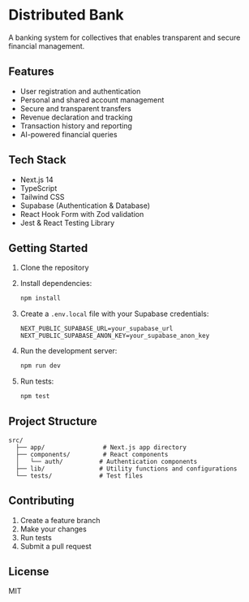 # Distributed Bank

A banking system for collectives that enables transparent and secure financial management.

## Features

- User registration and authentication
- Personal and shared account management
- Secure and transparent transfers
- Revenue declaration and tracking
- Transaction history and reporting
- AI-powered financial queries

## Tech Stack

- Next.js 14
- TypeScript
- Tailwind CSS
- Supabase (Authentication & Database)
- React Hook Form with Zod validation
- Jest & React Testing Library

## Getting Started

1. Clone the repository
2. Install dependencies:
   ```bash
   npm install
   ```

3. Create a `.env.local` file with your Supabase credentials:
   ```
   NEXT_PUBLIC_SUPABASE_URL=your_supabase_url
   NEXT_PUBLIC_SUPABASE_ANON_KEY=your_supabase_anon_key
   ```

4. Run the development server:
   ```bash
   npm run dev
   ```

5. Run tests:
   ```bash
   npm test
   ```

## Project Structure

```
src/
  ├── app/                # Next.js app directory
  ├── components/         # React components
  │   └── auth/          # Authentication components
  ├── lib/               # Utility functions and configurations
  └── tests/             # Test files
```

## Contributing

1. Create a feature branch
2. Make your changes
3. Run tests
4. Submit a pull request

## License

MIT
